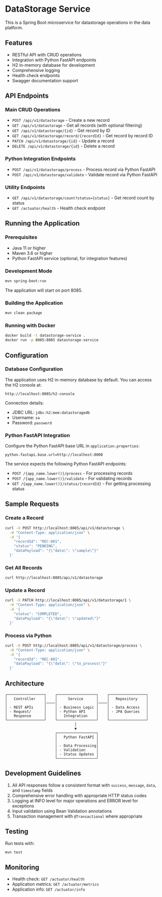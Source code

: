 # DataStorage Service

This is a Spring Boot microservice for datastorage operations in the data platform.

## Features

- RESTful API with CRUD operations
- Integration with Python FastAPI endpoints
- H2 in-memory database for development
- Comprehensive logging
- Health check endpoints
- Swagger documentation support

## API Endpoints

### Main CRUD Operations
- `POST /api/v1/datastorage` - Create a new record
- `GET /api/v1/datastorage` - Get all records (with optional filtering)
- `GET /api/v1/datastorage/{id}` - Get record by ID
- `GET /api/v1/datastorage/record/{recordId}` - Get record by record ID
- `PATCH /api/v1/datastorage/{id}` - Update a record
- `DELETE /api/v1/datastorage/{id}` - Delete a record

### Python Integration Endpoints
- `POST /api/v1/datastorage/process` - Process record via Python FastAPI
- `POST /api/v1/datastorage/validate` - Validate record via Python FastAPI

### Utility Endpoints
- `GET /api/v1/datastorage/count?status={status}` - Get record count by status
- `GET /actuator/health` - Health check endpoint

## Running the Application

### Prerequisites
- Java 11 or higher
- Maven 3.6 or higher
- Python FastAPI service (optional, for integration features)

### Development Mode
```bash
mvn spring-boot:run
```

The application will start on port 8085.

### Building the Application
```bash
mvn clean package
```

### Running with Docker
```bash
docker build -t datastorage-service .
docker run -p 8085:8085 datastorage-service
```

## Configuration

### Database Configuration
The application uses H2 in-memory database by default. You can access the H2 console at:
```
http://localhost:8085/h2-console
```

Connection details:
- JDBC URL: `jdbc:h2:mem:datastoragedb`
- Username: `sa`
- Password: `password`

### Python FastAPI Integration
Configure the Python FastAPI base URL in `application.properties`:
```properties
python.fastapi.base.url=http://localhost:8000
```

The service expects the following Python FastAPI endpoints:
- `POST /{app_name.lower()}/process` - For processing records
- `POST /{app_name.lower()}/validate` - For validating records
- `GET /{app_name.lower()}/status/{recordId}` - For getting processing status

## Sample Requests

### Create a Record
```bash
curl -X POST http://localhost:8085/api/v1/datastorage \
  -H "Content-Type: application/json" \
  -d '{
    "recordId": "REC-001",
    "status": "PENDING",
    "dataPayload": "{\"data\": \"sample\"}"
  }'
```

### Get All Records
```bash
curl http://localhost:8085/api/v1/datastorage
```

### Update a Record
```bash
curl -X PATCH http://localhost:8085/api/v1/datastorage/1 \
  -H "Content-Type: application/json" \
  -d '{
    "status": "COMPLETED",
    "dataPayload": "{\"data\": \"updated\"}"
  }'
```

### Process via Python
```bash
curl -X POST http://localhost:8085/api/v1/datastorage/process \
  -H "Content-Type: application/json" \
  -d '{
    "recordId": "REC-001",
    "dataPayload": "{\"data\": \"to_process\"}"
  }'
```

## Architecture

```
┌─────────────────┐    ┌──────────────────┐    ┌─────────────────┐
│   Controller    │    │     Service      │    │   Repository    │
│                 │────│                  │────│                 │
│ - REST APIs     │    │ - Business Logic │    │ - Data Access   │
│ - Request/      │    │ - Python API     │    │ - JPA Queries   │
│   Response      │    │   Integration    │    │                 │
└─────────────────┘    └──────────────────┘    └─────────────────┘
                                │
                                ▼
                       ┌──────────────────┐
                       │   Python FastAPI │
                       │                  │
                       │ - Data Processing│
                       │ - Validation     │
                       │ - Status Updates │
                       └──────────────────┘
```

## Development Guidelines

1. All API responses follow a consistent format with `success`, `message`, `data`, and `timestamp` fields
2. Comprehensive error handling with appropriate HTTP status codes
3. Logging at INFO level for major operations and ERROR level for exceptions
4. Input validation using Bean Validation annotations
5. Transaction management with `@Transactional` where appropriate

## Testing

Run tests with:
```bash
mvn test
```

## Monitoring

- Health check: `GET /actuator/health`
- Application metrics: `GET /actuator/metrics`
- Application info: `GET /actuator/info`
